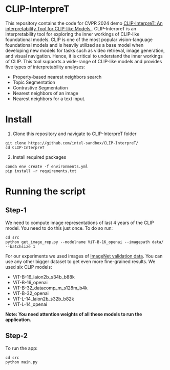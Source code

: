 # CLIP-InterpreT
This repository contains the code for CVPR 2024 demo [CLIP-InterpreT: An interpretability Tool for CLIP-like Models
](https://intellabs.github.io/multimodal_cognitive_ai/CLIP-InterpreT/). CLIP-InterpreT is an interpretability tool for exploring the inner workings of CLIP-like foundational models. CLIP is one of the most popular vision-language foundational models and is heavily utilized as a base model when developing new models for tasks such as video retrieval, image generation, and visual navigation. Hence, it is critical to understand the inner workings of CLIP. This tool supports a wide-range of CLIP-like models and provides five types of interpretability analyses: 

+ Property-based nearest neighbors search
+ Topic Segmentation
+ Contrastive Segmentation
+ Nearest neighbors of an image
+ Nearest neighbors for a text input.

# Install
1. Clone this repository and navigate to CLIP-InterpreT folder
```
git clone https://github.com/intel-sandbox/CLIP-InterpreT/
cd CLIP-InterpreT
```
2. Install required packages
```
conda env create -f environments.yml
pip install -r requirements.txt
```
# Running the script
## Step-1
We need to compute image representations of last 4 years of the CLIP model. You need to do this just once. To do so run:
```
cd src
python get_image_rep.py --modelname ViT-B-16_openai --imagepath data/ --batchsize 1
```
For our experiments we used images of [ImageNet validation data](https://www.image-net.org/). You can use any other bigger dataset to get even more fine-grained results. We used six CLIP models:
+ ViT-B-16_laion2b_s34b_b88k
+ ViT-B-16_openai
+ ViT-B-32_datacomp_m_s128m_b4k
+ ViT-B-32_openai
+ ViT-L-14_laion2b_s32b_b82k
+ ViT-L-14_openai

**Note: You need attention weights of all these models to run the application.**
## Step-2
To run the app:
```
cd src
python main.py
```
